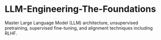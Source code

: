 # LLM-Engineering-The-Foundations
Master Large Language Model (LLM) architecture, unsupervised pretraining, supervised fine-tuning, and alignment techniques including RLHF.
